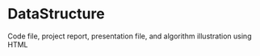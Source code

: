 # DataStructure
Code file, project report, presentation file, and algorithm illustration using HTML
